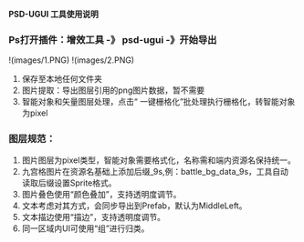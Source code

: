 #### PSD-UGUI 工具使用说明

### Ps打开插件：增效工具 -》 psd-ugui -》开始导出

!(images/1.PNG)
!(images/2.PNG)
 
1. 保存至本地任何文件夹
2. 图片提取：导出图层引用的png图片数据，暂不需要
3. 智能对象和矢量图层处理，点击“ 一键栅格化”批处理执行栅格化，转智能对象为pixel

### 图层规范：
1. 图片图层为pixel类型，智能对象需要格式化，名称需和端内资源名保持统一。
2. 九宫格图片在资源名基础上添加后缀_9s,例：battle_bg_data_9s，工具自动读取后缀设置Sprite格式。
3. 图片叠色使用“颜色叠加”，支持透明度调节。
4. 文本考虑对其方式，会同步导出到Prefab，默认为MiddleLeft。
5. 文本描边使用“描边”，支持透明度调节。
6. 同一区域内UI可使用“组”进行归类。
